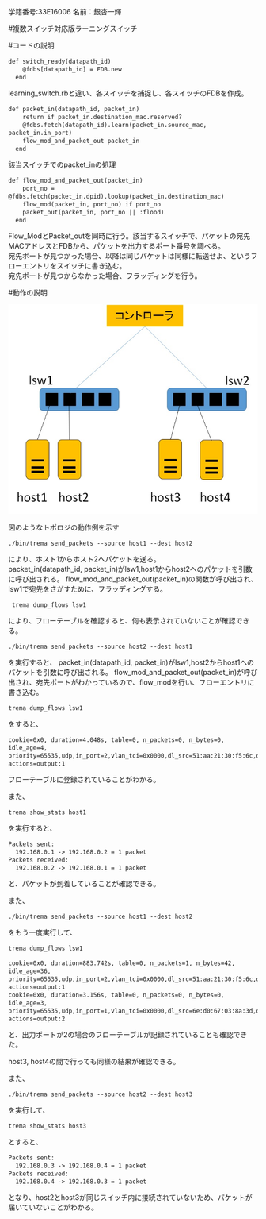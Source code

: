 学籍番号:33E16006
名前：銀杏一輝

#複数スイッチ対応版ラーニングスイッチ

#コードの説明

```
def switch_ready(datapath_id)
    @fdbs[datapath_id] = FDB.new
  end
```

learning_switch.rbと違い、各スイッチを捕捉し、各スイッチのFDBを作成。  

```
def packet_in(datapath_id, packet_in)
    return if packet_in.destination_mac.reserved?
    @fdbs.fetch(datapath_id).learn(packet_in.source_mac, packet_in.in_port)
    flow_mod_and_packet_out packet_in
  end
```

該当スイッチでのpacket_inの処理  

```
def flow_mod_and_packet_out(packet_in)
    port_no = @fdbs.fetch(packet_in.dpid).lookup(packet_in.destination_mac)
    flow_mod(packet_in, port_no) if port_no
    packet_out(packet_in, port_no || :flood)
  end
```

Flow_ModとPacket_outを同時に行う。該当するスイッチで、パケットの宛先MACアドレスとFDBから、パケットを出力するポート番号を調べる。  
宛先ポートが見つかった場合、以降は同じパケットは同様に転送せよ、というフローエントリをスイッチに書き込む。  
宛先ポートが見つからなかった場合、フラッディングを行う。  


#動作の説明

![fig1](https://github.com/handai-trema/learning-switch-Kazuki-Ginnan/blob/develop2/topology.jpg)

図のようなトポロジの動作例を示す

```
./bin/trema send_packets --source host1 --dest host2
```
により、ホスト1からホスト2へパケットを送る。  
packet_in(datapath_id, packet_in)がlsw1,host1からhost2へのパケットを引数に呼び出される。
flow_mod_and_packet_out(packet_in)の関数が呼び出され、lsw1で宛先をさがすために、フラッディングする。


```
 trema dump_flows lsw1
```
により、フローテーブルを確認すると、何も表示されていないことが確認できる。

```
./bin/trema send_packets --source host2 --dest host1
````


を実行すると、
packet_in(datapath_id, packet_in)がlsw1,host2からhost1へのパケットを引数に呼び出される。
flow_mod_and_packet_out(packet_in)が呼び出され、宛先ポートがわかっているので、flow_modを行い、フローエントリに書き込む。

```
trema dump_flows lsw1
```
をすると、

```
cookie=0x0, duration=4.048s, table=0, n_packets=0, n_bytes=0, idle_age=4, priority=65535,udp,in_port=2,vlan_tci=0x0000,dl_src=51:aa:21:30:f5:6c,dl_dst=6e:d0:67:03:8a:3d,nw_src=192.168.0.2,nw_dst=192.168.0.1,nw_tos=0,tp_src=0,tp_dst=0 actions=output:1
```

フローテーブルに登録されていることがわかる。

また、
```
trema show_stats host1
```

を実行すると、
```
Packets sent:
  192.168.0.1 -> 192.168.0.2 = 1 packet
Packets received:
  192.168.0.2 -> 192.168.0.1 = 1 packet
```
と、パケットが到着していることが確認できる。



また、

```
./bin/trema send_packets --source host1 --dest host2
```
をもう一度実行して、


```
trema dump_flows lsw1
```

```
cookie=0x0, duration=883.742s, table=0, n_packets=1, n_bytes=42, idle_age=36, priority=65535,udp,in_port=2,vlan_tci=0x0000,dl_src=51:aa:21:30:f5:6c,dl_dst=6e:d0:67:03:8a:3d,nw_src=192.168.0.2,nw_dst=192.168.0.1,nw_tos=0,tp_src=0,tp_dst=0 actions=output:1
cookie=0x0, duration=3.156s, table=0, n_packets=0, n_bytes=0, idle_age=3, priority=65535,udp,in_port=1,vlan_tci=0x0000,dl_src=6e:d0:67:03:8a:3d,dl_dst=51:aa:21:30:f5:6c,nw_src=192.168.0.1,nw_dst=192.168.0.2,nw_tos=0,tp_src=0,tp_dst=0 actions=output:2
```
と、出力ポートが2の場合のフローテーブルが記録されていることも確認できた。

host3, host4の間で行っても同様の結果が確認できる。

また、
```
./bin/trema send_packets --source host2 --dest host3
```

を実行して、
```
trema show_stats host3
```
とすると、

```
Packets sent:
  192.168.0.3 -> 192.168.0.4 = 1 packet
Packets received:
  192.168.0.4 -> 192.168.0.3 = 1 packet
```

となり、host2とhost3が同じスイッチ内に接続されていないため、パケットが届いていないことがわかる。


